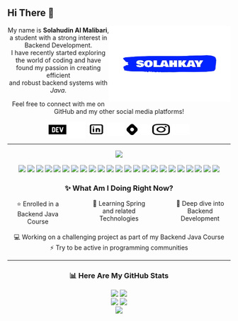 ## Hi There 👋

<div align="center">
	 <img align="right" src="./assets/images/solahkay.png" alt="Programming illustration" width="274" height="170">
	<p>My name is <strong>Solahudin Al Malibari</strong>, a student with a strong interest in Backend Development.<br> I have recently started exploring the world of coding and have found my passion in creating efficient<br> and robust backend systems with <i>Java</i>.</p>
	<p>Feel free to connect with me on GitHub and my other social media platforms!</p>
	<div>
		<a href="https://dev.to/solahkay#gh-light-mode-only" target="blank"><img align="center" src="./assets/icons/devdotto-light.svg" alt="solahkay" height="37" width="40" /></a>
		<a href="https://dev.to/solahkay#gh-dark-mode-only" target="blank"><img align="center" src="./assets/icons/devdotto-dark.svg" alt="solahkay" height="37" width="40" /></a>
		<a href="https://www.linkedin.com/in/solahkay/#gh-light-mode-only" target="blank"><img align="center" src="./assets/icons/linkedin-light.svg" alt="solahkay" height="30" width="40" /></a>
		<a href="https://www.linkedin.com/in/solahkay/#gh-dark-mode-only" target="blank"><img align="center" src="./assets/icons/linkedin-dark.svg" alt="solahkay" height="30" width="40" /></a>
		<a href="https://hashnode.com/@solahkay#gh-light-mode-only" target="blank"><img align="center" src="./assets/icons/hashnode-light.svg" alt="solahkay" height="25" width="25" /></a>
		<a href="https://hashnode.com/@solahkay#gh-dark-mode-only" target="blank"><img align="center" src="./assets/icons/hashnode-dark.svg" alt="solahkay" height="25" width="25" /></a>
		<a href="https://www.instagram.com/solahkay/#gh-light-mode-only" target="blank"><img align="center" src="./assets/icons/instagram-light.svg" alt="solahkay" height="25" width="40" /></a>
		<a href="https://www.instagram.com/solahkay/#gh-dark-mode-only" target="blank"><img align="center" src="./assets/icons/instagram-dark.svg" alt="solahkay" height="25" width="40" /></a>
	</div>
<hr>

<p align="center">
	<img src="https://custom-icon-badges.demolab.com/badge/Technologies that i use-A6FF96?logo=gear&logoColor=black&style=for-the-badge#gh-dark-mode-only">
</p>

<p align="center">
	<a href="https://www.java.com/en/"><img src="https://custom-icon-badges.demolab.com/badge/Java-FF0000?logo=java&logoColor=white&style=flat"></a>
	<a href="https://openjdk.org/"><img src="https://custom-icon-badges.demolab.com/badge/OpenJDK-ED8B00?logo=openjdk&logoColor=white&style=flat"></a>
	<a href="https://maven.apache.org/"><img src="https://custom-icon-badges.demolab.com/badge/Apache_Maven-C71A36?logo=apachemaven&logoColor=white&style=flat"></a>
	<a href="https://www.jetbrains.com/idea/#gh-light-mode-only"><img src="https://custom-icon-badges.demolab.com/badge/IntelliJ_IDEA-404347?logo=intellij-idea&logoColor=white&style=flat"></a>
	<a href="https://www.jetbrains.com/idea/#gh-dark-mode-only"><img src="https://custom-icon-badges.demolab.com/badge/IntelliJ_IDEA-F2F4F9?logo=intellij-idea&logoColor=black&style=flat"></a>
	<a href="https://code.visualstudio.com/"><img src="https://custom-icon-badges.demolab.com/badge/VSCode-0078D4?logo=visual%20studio%20code&logoColor=white&style=flat"></a>
	<a href="https://junit.org/junit5/"><img src="https://custom-icon-badges.demolab.com/badge/Junit5-25A162?logo=junit5&logoColor=white&style=flat"></a>
	<a href="https://html.spec.whatwg.org/multipage/"><img src="https://custom-icon-badges.demolab.com/badge/HTML5-E34F26?logo=html5&logoColor=white&style=flat"></a>
	<a href="https://www.w3.org/Style/CSS/Overview.en.html"><img src="https://custom-icon-badges.demolab.com/badge/CSS3-1572B6?logo=css3&logoColor=white&style=flat"></a>
	<a href="https://www.markdownguide.org/#gh-light-mode-only"><img src="https://custom-icon-badges.demolab.com/badge/Markdown-272829?logo=markdown&logoColor=white&style=flat"></a>
	<a href="https://www.markdownguide.org/#gh-dark-mode-only"><img src="https://custom-icon-badges.demolab.com/badge/Markdown-B6FAF7?logo=markdown&logoColor=black&style=flat"></a>
	<a href="https://www.linux.org/"><img src="https://custom-icon-badges.demolab.com/badge/Linux-FCC624?logo=linux&logoColor=black&style=flat"></a>
	<a href="https://git-scm.com/"><img src="https://custom-icon-badges.demolab.com/badge/Git-E44C30?logo=git&logoColor=white&style=flat"></a>
	<a href="https://www.google.com/intl/id_id/chrome/"><img src="https://custom-icon-badges.demolab.com/badge/Google_chrome-4285F4?logo=Google-chrome&logoColor=white&style=flat"></a>
	<a href="https://www.mysql.com/"><img src="https://custom-icon-badges.demolab.com/badge/MySQL-005C84?logo=mysql&logoColor=white&style=flat"></a>
	<a href="https://www.sonarsource.com/products/sonarlint/"><img src="https://custom-icon-badges.demolab.com/badge/SonarLint-CB2029?logo=sonarlint&logoColor=white&style=flat"></a>
	<a href="https://www.postman.com/"><img src="https://custom-icon-badges.demolab.com/badge/Postman-FF6C37?logo=Postman&logoColor=white&style=flat"></a>
	<a href="https://editorconfig.org/#gh-light-mode-only"><img src="https://custom-icon-badges.demolab.com/badge/Editor_Config-E0EFEF?logo=editorconfig&logoColor=black&style=flat"></a>
	<a href="https://editorconfig.org/#gh-dark-mode-only"><img src="https://custom-icon-badges.demolab.com/badge/Editor_Config-423F3E?logo=editorconfig&logoColor=white&style=flat"></a>
	<a href="https://spring.io/"><img src="https://custom-icon-badges.demolab.com/badge/Spring-6DB33F?logo=spring&logoColor=white&style=flat"></a>
	<a href="https://spring.io/projects/spring-boot#gh-light-mode-only"><img src="https://custom-icon-badges.demolab.com/badge/Spring_Boot-F2F4F9?logo=spring-boot&style=flate"></a>
	<a href="https://spring.io/projects/spring-boot#gh-dark-mode-only"><img src="https://custom-icon-badges.demolab.com/badge/Spring_Boot-white?logo=spring-boot&style=flate"></a>
	<a href="https://tomcat.apache.org/"><img src="https://custom-icon-badges.demolab.com/badge/Apache_Tomcat-F8DC75?logo=apache-tomcat&logoColor=black&style=flate"></a>


</p>

<h3 align="center">✨ What Am I Doing Right Now?</h3>

<div align="center" style="display: flex">
	<div style="flex: 30%;">⭐ Enrolled in a Backend Java Course</div>
	<div style="flex: 10%;"></div>
	<div style="flex: 30%;">🌱 Learning Spring and related Technologies</div>
	<div style="flex: 10%;"></div>
	<div style="flex: 30%;">🤿 Deep dive into Backend Development</div>
</div>
<br>
<div align="center">
	<div style="flex: 15%;"></div>
	<div style="flex: 30%;">💻 Working on a challenging project as part of my Backend Java Course</div>
	<div style="flex: 10%;"></div>
	<div style="flex: 30%;">⚡ Try to be active in programming communities</div>
	<div style="flex: 15%;"></div>
</div>

<hr>

### 📊 Here Are My GitHub Stats

<div align="center">
	<a href="https://github.com/solahkay" ><img src="https://github-readme-stats.vercel.app/api/top-langs/?username=solahkay&layout=compact&hide_border=true&theme=radical" height="170" /></a>
	<a href="https://github.com/solahkay" ><img src="https://github-profile-summary-cards.vercel.app/api/cards/most-commit-language?username=solahkay&theme=2077" height="170" /></a>
</div>
<div align="center">
	<a href="https://github.com/solahkay" ><img src="https://github-profile-summary-cards.vercel.app/api/cards/productive-time?username=solahkay&theme=2077&utcOffset=7" height="170" /></a>
	<a href="https://github.com/solahkay" ><img src="https://github-readme-stats.vercel.app/api?username=solahkay&hide_border=true&line_height=29&show_icons=true&theme=radical" height="170" /></a>
</div>
<div align="center">
	<a href="https://github.com/solahkay" ><img src="https://github-profile-summary-cards.vercel.app/api/cards/profile-details?username=solahkay&theme=2077" height="187" /></a>
</div>
